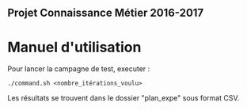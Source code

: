 ## Projet Connaissance Métier 2016-2017 
# Manuel d'utilisation

Pour lancer la campagne de test, executer :
```
./command.sh <nombre_itérations_voulu>
```
Les résultats se trouvent dans le dossier "plan_expe" sous format CSV.

